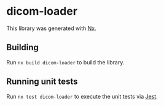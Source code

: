 # dicom-loader

This library was generated with [Nx](https://nx.dev).

## Building

Run `nx build dicom-loader` to build the library.

## Running unit tests

Run `nx test dicom-loader` to execute the unit tests via [Jest](https://jestjs.io).
